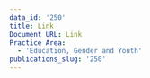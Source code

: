 ```yaml
---
data_id: '250'
title: Link
Document URL: Link
Practice Area:
  - 'Education, Gender and Youth'
publications_slug: '250'
---
```

